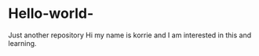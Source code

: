 # Hello-world-
Just another repository 
Hi my name is korrie and I am interested in this and learning. 

